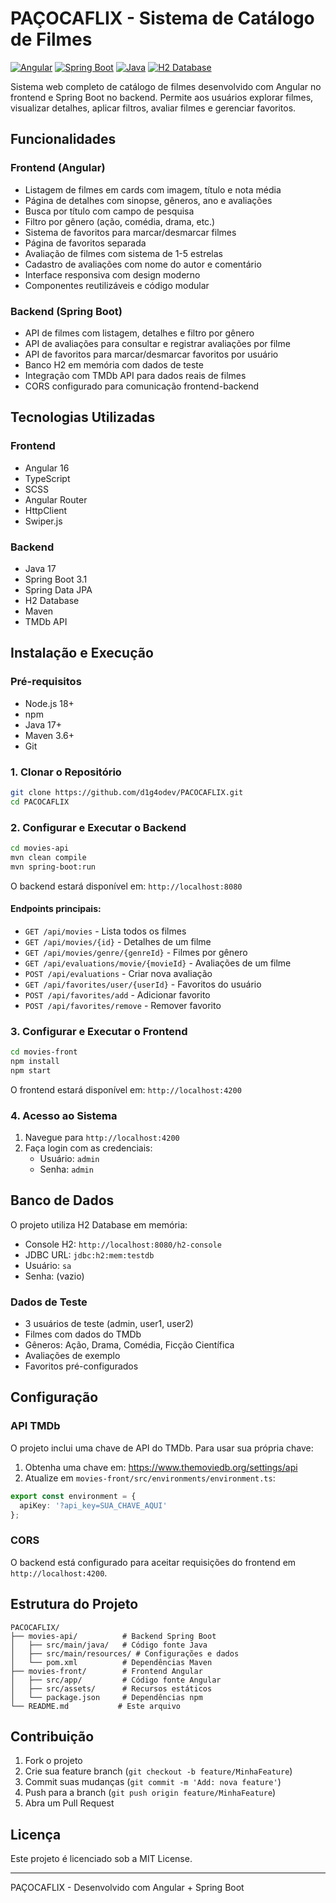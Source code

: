 # PAÇOCAFLIX - Sistema de Catálogo de Filmes

[![Angular](https://img.shields.io/badge/Angular-16-red)](https://angular.io/)
[![Spring Boot](https://img.shields.io/badge/Spring%20Boot-3.1-green)](https://spring.io/projects/spring-boot)
[![Java](https://img.shields.io/badge/Java-17-orange)](https://openjdk.org/)
[![H2 Database](https://img.shields.io/badge/H2-Database-blue)](https://www.h2database.com/)

Sistema web completo de catálogo de filmes desenvolvido com Angular no frontend e Spring Boot no backend. Permite aos usuários explorar filmes, visualizar detalhes, aplicar filtros, avaliar filmes e gerenciar favoritos.

## Funcionalidades

### Frontend (Angular)
- Listagem de filmes em cards com imagem, título e nota média
- Página de detalhes com sinopse, gêneros, ano e avaliações
- Busca por título com campo de pesquisa
- Filtro por gênero (ação, comédia, drama, etc.)
- Sistema de favoritos para marcar/desmarcar filmes
- Página de favoritos separada
- Avaliação de filmes com sistema de 1-5 estrelas
- Cadastro de avaliações com nome do autor e comentário
- Interface responsiva com design moderno
- Componentes reutilizáveis e código modular

### Backend (Spring Boot)
- API de filmes com listagem, detalhes e filtro por gênero
- API de avaliações para consultar e registrar avaliações por filme
- API de favoritos para marcar/desmarcar favoritos por usuário
- Banco H2 em memória com dados de teste
- Integração com TMDb API para dados reais de filmes
- CORS configurado para comunicação frontend-backend

## Tecnologias Utilizadas

### Frontend
- Angular 16
- TypeScript
- SCSS
- Angular Router
- HttpClient
- Swiper.js

### Backend
- Java 17
- Spring Boot 3.1
- Spring Data JPA
- H2 Database
- Maven
- TMDb API

## Instalação e Execução

### Pré-requisitos
- Node.js 18+
- npm
- Java 17+
- Maven 3.6+
- Git

### 1. Clonar o Repositório
```bash
git clone https://github.com/d1g4odev/PACOCAFLIX.git
cd PACOCAFLIX
```

### 2. Configurar e Executar o Backend
```bash
cd movies-api
mvn clean compile
mvn spring-boot:run
```

O backend estará disponível em: `http://localhost:8080`

#### Endpoints principais:
- `GET /api/movies` - Lista todos os filmes
- `GET /api/movies/{id}` - Detalhes de um filme
- `GET /api/movies/genre/{genreId}` - Filmes por gênero
- `GET /api/evaluations/movie/{movieId}` - Avaliações de um filme
- `POST /api/evaluations` - Criar nova avaliação
- `GET /api/favorites/user/{userId}` - Favoritos do usuário
- `POST /api/favorites/add` - Adicionar favorito
- `POST /api/favorites/remove` - Remover favorito

### 3. Configurar e Executar o Frontend
```bash
cd movies-front
npm install
npm start
```

O frontend estará disponível em: `http://localhost:4200`

### 4. Acesso ao Sistema
1. Navegue para `http://localhost:4200`
2. Faça login com as credenciais:
   - Usuário: `admin`
   - Senha: `admin`

## Banco de Dados

O projeto utiliza H2 Database em memória:

- Console H2: `http://localhost:8080/h2-console`
- JDBC URL: `jdbc:h2:mem:testdb`
- Usuário: `sa`
- Senha: (vazio)

### Dados de Teste
- 3 usuários de teste (admin, user1, user2)
- Filmes com dados do TMDb
- Gêneros: Ação, Drama, Comédia, Ficção Científica
- Avaliações de exemplo
- Favoritos pré-configurados

## Configuração

### API TMDb
O projeto inclui uma chave de API do TMDb. Para usar sua própria chave:

1. Obtenha uma chave em: https://www.themoviedb.org/settings/api
2. Atualize em `movies-front/src/environments/environment.ts`:
```typescript
export const environment = {
  apiKey: '?api_key=SUA_CHAVE_AQUI'
};
```

### CORS
O backend está configurado para aceitar requisições do frontend em `http://localhost:4200`.

## Estrutura do Projeto

```
PACOCAFLIX/
├── movies-api/          # Backend Spring Boot
│   ├── src/main/java/   # Código fonte Java
│   ├── src/main/resources/ # Configurações e dados
│   └── pom.xml          # Dependências Maven
├── movies-front/        # Frontend Angular
│   ├── src/app/         # Código fonte Angular
│   ├── src/assets/      # Recursos estáticos
│   └── package.json     # Dependências npm
└── README.md           # Este arquivo
```

## Contribuição

1. Fork o projeto
2. Crie sua feature branch (`git checkout -b feature/MinhaFeature`)
3. Commit suas mudanças (`git commit -m 'Add: nova feature'`)
4. Push para a branch (`git push origin feature/MinhaFeature`)
5. Abra um Pull Request

## Licença

Este projeto é licenciado sob a MIT License.

---

PAÇOCAFLIX - Desenvolvido com Angular + Spring Boot 